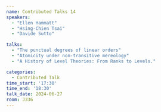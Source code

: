 ```yaml
---
name: Contributed Talks 14
speakers: 
  - "Ellen Hammatt"
  - "Hsing-Chien Tsai"
  - "Davide Sutto"

talks: 
  - "The punctual degrees of linear orders"
  - "Atomicity under non-transitive mereology"
  - "A History of Level Theories: From Ranks to Levels."

categories:
  - Contributed Talk
time_start: '17:30'
time_end: '18:30'
talk_date: 2024-06-27
room: J336
---
```


